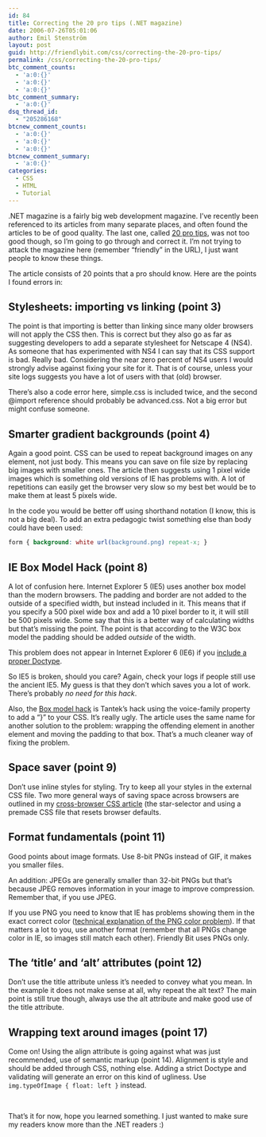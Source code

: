 ```yaml
---
id: 84
title: Correcting the 20 pro tips (.NET magazine)
date: 2006-07-26T05:01:06
author: Emil Stenström
layout: post
guid: http://friendlybit.com/css/correcting-the-20-pro-tips/
permalink: /css/correcting-the-20-pro-tips/
btc_comment_counts:
  - 'a:0:{}'
  - 'a:0:{}'
  - 'a:0:{}'
btc_comment_summary:
  - 'a:0:{}'
dsq_thread_id:
  - "205286168"
btcnew_comment_counts:
  - 'a:0:{}'
  - 'a:0:{}'
  - 'a:0:{}'
btcnew_comment_summary:
  - 'a:0:{}'
categories:
  - CSS
  - HTML
  - Tutorial
---
```

.NET magazine is a fairly big web development magazine. I&#8217;ve recently been referenced to its articles from many separate places, and often found the articles to be of good quality. The last one, called [20 pro tips](http://www.netmag.co.uk/zine/design-tutorials/20-pro-tips), was not too good though, so I&#8217;m going to go through and correct it. I&#8217;m not trying to attack the magazine here (remember &#8220;friendly&#8221; in the URL), I just want people to know these things.

The article consists of 20 points that a pro should know. Here are the points I found errors in:

## Stylesheets: importing vs linking (point 3)

The point is that importing is better than linking since many older browsers will not apply the CSS then. This is correct but they also go as far as suggesting developers to add a separate stylesheet for Netscape 4 (NS4). As someone that has experimented with NS4 I can say that its CSS support is bad. Really bad. Considering the near zero percent of NS4 users I would strongly advise against fixing your site for it. That is of course, unless your site logs suggests you have a lot of users with that (old) browser.

There&#8217;s also a code error here, simple.css is included twice, and the second @import reference should probably be advanced.css. Not a big error but might confuse someone.

## Smarter gradient backgrounds (point 4)

Again a good point. CSS can be used to repeat background images on any element, not just body. This means you can save on file size by replacing big images with smaller ones. The article then suggests using 1 pixel wide images which is something old versions of IE has problems with. A lot of repetitions can easily get the browser very slow so my best bet would be to make them at least 5 pixels wide.

In the code you would be better off using shorthand notation (I know, this is not a big deal). To add an extra pedagogic twist something else than body could have been used:

```css
form { background: white url(background.png) repeat-x; }
```

## IE Box Model Hack (point 8)

A lot of confusion here. Internet Explorer 5 (IE5) uses another box model than the modern browsers. The padding and border are not added to the outside of a specified width, but instead included in it. This means that if you specify a 500 pixel wide box and add a 10 pixel border to it, it will still be 500 pixels wide. Some say that this is a better way of calculating widths but that&#8217;s missing the point. The point is that according to the W3C box model the padding should be added _outside_ of the width.

This problem does not appear in Internet Explorer 6 (IE6) if you [include a proper Doctype](/css/cross-browser-strategies-for-css/#mode).

So IE5 is broken, should you care? Again, check your logs if people still use the ancient IE5. My guess is that they don&#8217;t which saves you a lot of work. There&#8217;s probably _no need for this hack_.

Also, the [Box model hack](http://tantek.com/CSS/Examples/boxmodelhack.html) is Tantek&#8217;s hack using the voice-family property to add a &#8220;}&#8221; to your CSS. It&#8217;s really ugly. The article uses the same name for another solution to the problem: wrapping the offending element in another element and moving the padding to that box. That&#8217;s a much cleaner way of fixing the problem.

## Space saver (point 9)

Don&#8217;t use inline styles for styling. Try to keep all your styles in the external CSS file. Two more general ways of saving space across browsers are outlined in my [cross-browser CSS article](/css/cross-browser-strategies-for-css/#default) (the star-selector and using a premade CSS file that resets browser defaults.

## Format fundamentals (point 11)

Good points about image formats. Use 8-bit PNGs instead of GIF, it makes you smaller files.

An addition: JPEGs are generally smaller than 32-bit PNGs but that&#8217;s because JPEG removes information in your image to improve compression. Remember that, if you use JPEG.

If you use PNG you need to know that IE has problems showing them in the exact correct color ([technical explanation of the PNG color problem](http://hsivonen.iki.fi/png-gamma/)). If that matters a lot to you, use another format (remember that all PNGs change color in IE, so images still match each other). Friendly Bit uses PNGs only.

## The ‘title’ and ‘alt’ attributes (point 12)

Don&#8217;t use the title attribute unless it&#8217;s needed to convey what you mean. In the example it does not make sense at all, why repeat the alt text? The main point is still true though, always use the alt attribute and make good use of the title attribute.

## Wrapping text around images (point 17)

Come on! Using the align attribute is going against what was just recommended, use of semantic markup (point 14). Alignment is style and should be added through CSS, nothing else. Adding a strict Doctype and validating will generate an error on this kind of ugliness. Use `img.typeOfImage { float: left }` instead.

&nbsp;

<p class="first">
  That&#8217;s it for now, hope you learned something. I just wanted to make sure my readers know more than the .NET readers :)
</p>
